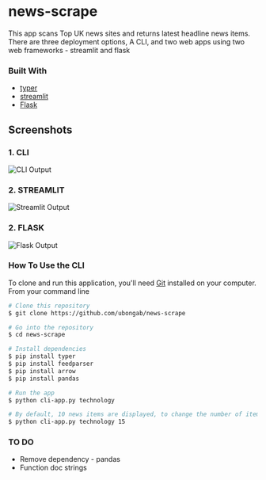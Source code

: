 # news-scrape
This app scans Top UK news sites and returns latest headline news items. There are three deployment options, A CLI, and two web apps using two web frameworks - streamlit and flask

### Built With
* [typer](https://pypi.org/project/typer/)
* [streamlit](https://pypi.org/project/streamlit/)
* [Flask](https://pypi.org/project/Flask/)



## Screenshots
### 1. CLI

![CLI Output ](./imgs/cli-output.png)


### 2. STREAMLIT
![Streamlit Output](./imgs/st-output.png)


### 2. FLASK  
![Flask Output](./imgs/fl-output2.png)


### How To Use the CLI

To clone and run this application, you'll need [Git](https://git-scm.com) installed on your computer. From your command line

```bash
# Clone this repository
$ git clone https://github.com/ubongab/news-scrape

# Go into the repository
$ cd news-scrape

# Install dependencies
$ pip install typer
$ pip install feedparser
$ pip install arrow
$ pip install pandas 

# Run the app
$ python cli-app.py technology

# By default, 10 news items are displayed, to change the number of items:
$ python cli-app.py technology 15
```

### TO DO
* Remove dependency - pandas
* Function doc strings
